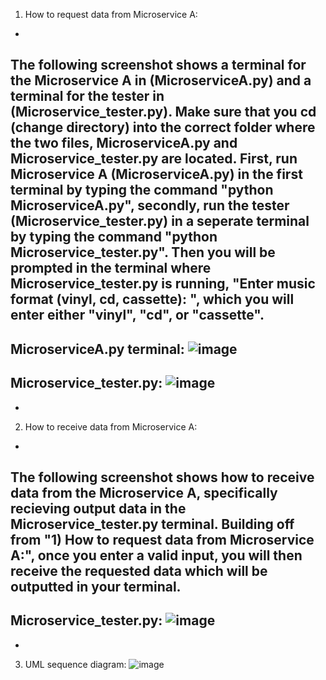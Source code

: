 1) How to request data from Microservice A:
-
The following screenshot shows a terminal for the Microservice A in (MicroserviceA.py) and a terminal for the tester in (Microservice_tester.py).
Make sure that you cd (change directory) into the correct folder where the two files, MicroserviceA.py and Microservice_tester.py are located.
First, run Microservice A (MicroserviceA.py) in the first terminal by typing the command "python MicroserviceA.py", secondly, run the tester
(Microservice_tester.py) in a seperate terminal by typing the command "python Microservice_tester.py". Then you will be prompted in the terminal
where Microservice_tester.py is running, "Enter music format (vinyl, cd, cassette):  ", which you will enter either "vinyl", "cd", or "cassette".
-
MicroserviceA.py terminal:
![image](https://github.com/user-attachments/assets/24a6cf56-6b44-4727-a849-07638ca43ce0)
-
Microservice_tester.py:
![image](https://github.com/user-attachments/assets/7a867e2b-eeab-4674-80be-eac533984626)
-
-
2) How to receive data from Microservice A:
-
The following screenshot shows how to receive data from the Microservice A, specifically recieving output data in the Microservice_tester.py terminal.
Building off from "1) How to request data from Microservice A:", once you enter a valid input, you will then receive the requested data which will be
outputted in your terminal.
-
Microservice_tester.py:
![image](https://github.com/user-attachments/assets/c0aac271-03cc-4905-adc4-e15d2d8f3446)
-
-
3) UML sequence diagram:
![image](https://github.com/user-attachments/assets/7a79b032-60ab-42d2-afea-43577b1cfa1e)
